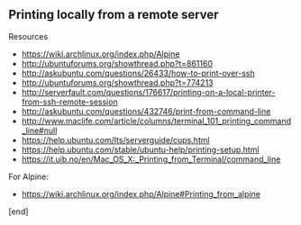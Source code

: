 ## Printing locally from a remote server

Resources

 * https://wiki.archlinux.org/index.php/Alpine
 * http://ubuntuforums.org/showthread.php?t=861160
 * http://askubuntu.com/questions/26433/how-to-print-over-ssh
 * http://ubuntuforums.org/showthread.php?t=774213
 * http://serverfault.com/questions/176617/printing-on-a-local-printer-from-ssh-remote-session
 * http://askubuntu.com/questions/432746/print-from-command-line
 * http://www.maclife.com/article/columns/terminal_101_printing_command_line#null
 * https://help.ubuntu.com/lts/serverguide/cups.html
 * https://help.ubuntu.com/stable/ubuntu-help/printing-setup.html
 * https://it.uib.no/en/Mac_OS_X:_Printing_from_Terminal/command_line

For Alpine:

 * https://wiki.archlinux.org/index.php/Alpine#Printing_from_alpine

[end]